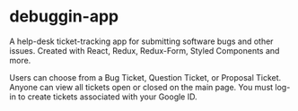 # debuggin-app

A help-desk ticket-tracking app for submitting software bugs and other issues.
Created with React, Redux, Redux-Form, Styled Components and more.

Users can choose from a Bug Ticket, Question Ticket, or Proposal Ticket.
Anyone can view all tickets open or closed on the main page.
You must log-in to create tickets
associated with your Google ID.
